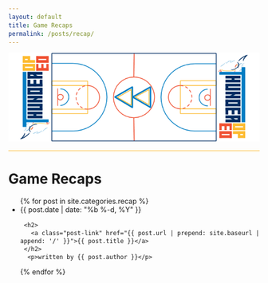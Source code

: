 ```yaml
---
layout: default
title: Game Recaps
permalink: /posts/recap/
---
```


<img src='/content/banner/recap.png' />
<div style="width:100%;height:15px;border-bottom: 1px solid #FDBB30;"></div>

# Game Recaps

<ul class="post-list">
 {% for post in site.categories.recap %}
   <li>
     <span class="post-meta">{{ post.date | date: "%b %-d, %Y" }}</span>

     <h2>
       <a class="post-link" href="{{ post.url | prepend: site.baseurl | append: '/' }}">{{ post.title }}</a>
     </h2>
	  <p>written by {{ post.author }}</p>
   </li>
 {% endfor %}
</ul>